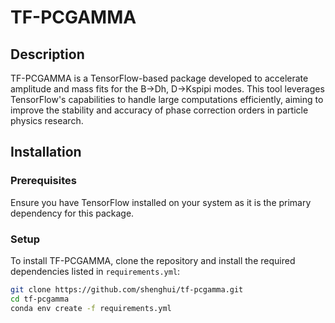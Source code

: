 # TF-PCGAMMA

## Description
TF-PCGAMMA is a TensorFlow-based package developed to accelerate amplitude and mass fits for the B->Dh, D->Kspipi modes. This tool leverages TensorFlow's capabilities to handle large computations efficiently, aiming to improve the stability and accuracy of phase correction orders in particle physics research.

## Installation

### Prerequisites
Ensure you have TensorFlow installed on your system as it is the primary dependency for this package.

### Setup
To install TF-PCGAMMA, clone the repository and install the required dependencies listed in `requirements.yml`:

```bash
git clone https://github.com/shenghui/tf-pcgamma.git
cd tf-pcgamma
conda env create -f requirements.yml
